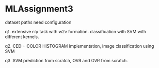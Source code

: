 # MLAssignment3

dataset paths need configuration 

q1. extensive nlp task with w2v formation. classification with SVM with different kernels.

q2. CED + COLOR HISTOGRAM implementation, image classification using SVM

q3. SVM prediction from scratch, OVR and OVR from scratch.
